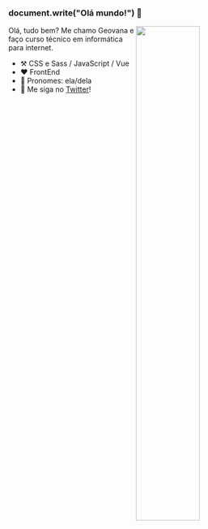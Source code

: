 ### document.write("Olá mundo!") 👋
<img align="right" width="50%" src="https://github-readme-stats.vercel.app/api/top-langs/?username=horodeski&layout=compact&langs_count=7&&title_color=475B47&icon_color=475B47&text_color=475B47&bg_color=ffffff">

Olá, tudo bem? Me chamo Geovana e faço curso técnico em informática para internet.

-   :hammer_and_pick: CSS e Sass / JavaScript / Vue 
-   :heart: FrontEnd
-   :woman: Pronomes: ela/dela
-   :thought_balloon: Me siga no [Twitter](https://twitter.com/_horodeski)!
<!--
-   :key: GPG key: [`863A0F9FA8127FA4`](https://github.com/ouuan.gpg)

-->
